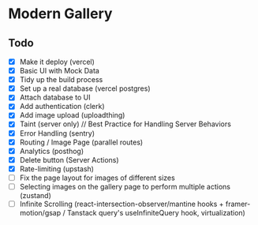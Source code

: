 # Modern Gallery

## Todo

- [x] Make it deploy (vercel)
- [x] Basic UI with Mock Data
- [x] Tidy up the build process
- [x] Set up a real database (vercel postgres)
- [x] Attach database to UI
- [x] Add authentication (clerk)
- [x] Add image upload (uploadthing)
- [x] Taint (server only) // Best Practice for Handling Server Behaviors
- [x] Error Handling (sentry)
- [x] Routing / Image Page (parallel routes)
- [x] Analytics (posthog)
- [x] Delete button (Server Actions)
- [x] Rate-limiting (upstash)
- [ ] Fix the page layout for images of different sizes
- [ ] Selecting images on the gallery page to perform multiple actions (zustand)
- [ ] Infinite Scrolling (react-intersection-observer/mantine hooks + framer-motion/gsap / Tanstack query's useInfiniteQuery hook, virtualization)
